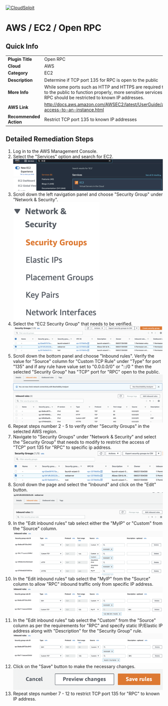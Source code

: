 [![CloudSploit](https://cloudsploit.com/img/logo-new-big-text-100.png "CloudSploit")](https://cloudsploit.com)

# AWS / EC2 / Open RPC

## Quick Info

| | |
|-|-|
| **Plugin Title** | Open RPC |
| **Cloud** | AWS |
| **Category** | EC2 |
| **Description** | Determine if TCP port 135 for RPC is open to the public |
| **More Info** | While some ports such as HTTP and HTTPS are required to be open to the public to function properly, more sensitive services such as RPC should be restricted to known IP addresses. |
| **AWS Link** | http://docs.aws.amazon.com/AWSEC2/latest/UserGuide/authorizing-access-to-an-instance.html |
| **Recommended Action** | Restrict TCP port 135 to known IP addresses |

## Detailed Remediation Steps
1. Log in to the AWS Management Console.
2. Select the "Services" option and search for EC2. </br> <img src="/resources/aws/ec2/open-rpc/step2.png"/>
3. Scroll down the left navigation panel and choose "Security Group" under "Network & Security".</br> <img src="/resources/aws/ec2/open-rpc/step3.png"/>
4. Select the "EC2 Security Group" that needs to be verified. </br> <img src="/resources/aws/ec2/open-rpc/step4.png"/>
5. Scroll down the bottom panel and choose "Inbound rules". Verify the value for "Source" column for "Custom TCP Rule" under "Type" for port "135" and if any rule have value set to "0.0.0.0/0" or "::/0 " then the selected "Security Group" has "TCP" port for "RPC" open to the public.</br> <img src="/resources/aws/ec2/open-cifs/step5.png"/>
6. Repeat steps number 2 - 5 to verify other "Security Groups" in the selected AWS region.</br> 
7. Navigate to "Security Groups" under "Network & Security" and select the "Security Group" that needs to modify to restrict the access of "TCP" port 135 for "RPC"  to specific ip address. </br> <img src="/resources/aws/ec2/open-rpc/step7.png"/>
8. Scroll down the page and select the "Inbound" and click on the "Edit" button. </br> <img src="/resources/aws/ec2/open-rpc/step8.png"/>
9. In the "Edit inbound rules" tab select either the "MyIP" or "Custom" from the "Source" column.</br> <img src="/resources/aws/ec2/open-rpc/step9.png"/>
10. In the "Edit inbound rules" tab select the "MyIP" from the "Source" column to allow "RPC" inbound traffic only from specific IP address.</br> <img src="/resources/aws/ec2/open-rpc/step10.png"/>
11. In the "Edit inbound rules" tab select the "Custom" from the "Source" column as per the requirements for "RPC" and specify static IP/Elastic IP address along with "Description" for the "Security Group" rule. </br> <img src="/resources/aws/ec2/open-rpc/step11.png"/>
12. Click on the "Save" button to make the necessary changes. </br> <img src="/resources/aws/ec2/open-rpc/step12.png"/>
13. Repeat steps number 7 - 12 to restrict TCP port 135 for "RPC" to known IP address.</br>

